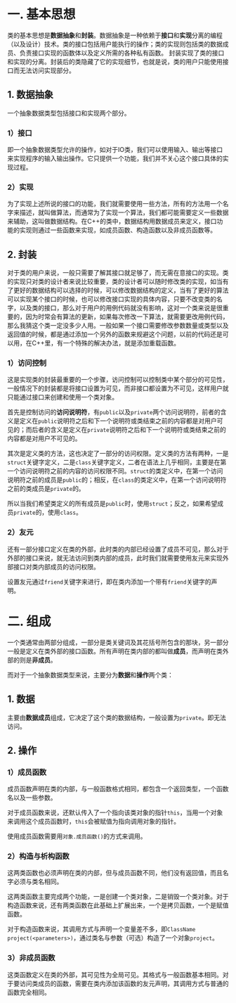 # 一. 基本思想
类的基本思想是**数据抽象**和**封装**。数据抽象是一种依赖于**接口**和**实现**分离的编程（以及设计）技术。类的接口包括用户能执行的操作；类的实现则包括类的数据成员、负责接口实现的函数体以及定义所需的各种私有函数。
封装实现了类的接口和实现的分离。封装后的类隐藏了它的实现细节，也就是说，类的用户只能使用接口而无法访问实现部分。

## 1. 数据抽象
一个抽象数据类型包括接口和实现两个部分。
### 1）接口
即一个抽象数据类型允许的操作，如对于IO类，我们可以使用输入、输出等接口来实现程序的输入输出操作。它只提供一个功能，我们并不关心这个接口具体的实现过程。

### 2）实现
为了实现上述所说的接口的功能，我们就需要使用一些方法，所有的方法用一个名字来描述，就叫做算法，而通常为了实现一个算法，我们都可能需要定义一些数据来辅助，这叫做数据结构。在C++的类中，数据结构用数据成员来定义，接口功能的实现则通过一些函数来实现，如成员函数、构造函数以及非成员函数等。

## 2. 封装
对于类的用户来说，一般只需要了解其接口就足够了，而无需在意接口的实现。类的实现只对类的设计者来说比较重要，类的设计者可以随时修改类的实现，如当有了更好的数据结构可以选择的时候，可以修改数据结构的定义，当有了更好的算法可以实现某个接口的时候，也可以修改接口实现的具体内容，只要不改变类的名字，以及类的接口，那么对于用户的用例代码就没有影响，这对一个类来说是很重要的，因为时常会有算法的更新，如果每次修改一下算法，就需要更改用例代码，那么我猜这个类一定没多少人用。一般如果一个接口需要修改参数数量或类型以及返回值的时候，都是通过添加一个另外的函数来规避这个问题，以前的代码还是可以用，在C++里，有一个特殊的解决办法，就是添加重载函数。

### 1）访问控制
这是实现类的封装最重要的一个步骤，访问控制可以控制类中某个部分的可见性，一般情况下的封装都是将接口设置为可见，而非接口都设置为不可见，这样用户就只能通过接口来创建和使用一个类对象。

首先是控制访问的**访问说明符**，有`public`以及`private`两个访问说明符，前者的含义是定义在`public`说明符之后和下一个说明符或类结束之前的内容都是对用户可见的；而后者的含义是定义在`private`说明符之后和下一个说明符或类结束之前的内容都是对用户不可见的。

其次是定义类的方法，这也决定了一部分的访问权限。定义类的方法有两种，一是`struct`关键字定义，二是`class`关键字定义，二者在语法上几乎相同，主要是在第一个访问说明符之前的内容的访问权限不同。`struct`的类定义中，在第一个访问说明符之前的成员是`public`的；相反，在`class`的类定义中，在第一个访问说明符之前的类成员是`private`的。

所以当我们希望类定义的所有成员是`public`时，使用`struct`；反之，如果希望成员`private`的，使用`class`。

### 2）友元
还有一部分接口定义在类的外部，此时类的内部已经设置了成员不可见，那么对于外部的接口来说，就无法访问到类内部的成员，此时我们就需要使用友元来实现外部接口对类内部成员的访问权限。

设置友元通过`friend`关键字来进行，即在类内添加一个带有`friend`关键字的声明。

# 二. 组成
一个类通常由两部分组成，一部分是类关键词及其花括号所包含的那块，另一部分一般是定义在类外部的接口函数。所有声明在类内部的都叫做**成员**，而声明在类外部的则是**非成员**。

而对于一个抽象数据类型来说，主要分为**数据**和**操作**两个类：
## 1. 数据
主要由**数据成员**组成，它决定了这个类的数据结构，一般设置为`private`。即无法访问。

## 2. 操作
### 1）成员函数
成员函数声明在类的内部，与一般函数格式相同，都包含一个返回类型，一个函数名以及一些参数。

对于成员函数来说，还默认传入了一个指向该类对象的指针`this`，当用一个对象来调用这个成员函数时，`this`会被赋值为指向调用对象的指针。

使用成员函数需要用`对象.成员函数()`的方式来调用。

### 2）构造与析构函数
这两类函数也必须声明在类的内部，但与成员函数不同，他们没有返回值，而且名字必须与类名相同。

这两类函数主要完成两个功能，一是创建一个类对象，二是销毁一个类对象。对于构造函数来说，还有两类函数在此基础上扩展出来，一个是拷贝函数，一个是赋值函数。

对于构造函数来说，其调用方式与声明一个变量差不多，即`ClassName project(<parameters>)`，通过类名与参数（可选）构造了一个对象`project`。

### 3）非成员函数
这类函数定义在类的外部，其可见性为全局可见。其格式与一般函数基本相同。对于要访问类成员的函数，需要在类内添加该函数的友元声明，其调用方式与普通的函数完全相同。